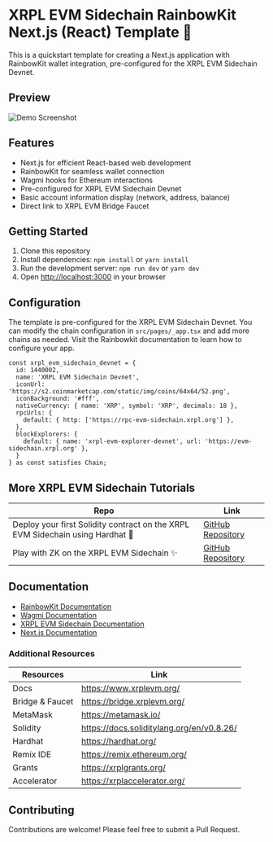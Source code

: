 # XRPL EVM Sidechain RainbowKit Next.js (React) Template 🌈

This is a quickstart template for creating a Next.js application with RainbowKit wallet integration, pre-configured for the XRPL EVM Sidechain Devnet.

## Preview 

![Demo Screenshot](./src/assets/scree.png)

## Features

- Next.js for efficient React-based web development
- RainbowKit for seamless wallet connection
- Wagmi hooks for Ethereum interactions
- Pre-configured for XRPL EVM Sidechain Devnet
- Basic account information display (network, address, balance)
- Direct link to XRPL EVM Bridge Faucet

## Getting Started

1. Clone this repository
2. Install dependencies: `npm install` or `yarn install`
3. Run the development server: `npm run dev` or `yarn dev`
4. Open [http://localhost:3000](http://localhost:3000) in your browser

## Configuration

The template is pre-configured for the XRPL EVM Sidechain Devnet. You can modify the chain configuration in `src/pages/_app.tsx` and add more chains as needed. Visit the Rainbowkit documentation to learn how to configure your app.

```tsx
const xrpl_evm_sidechain_devnet = {
  id: 1440002,
  name: 'XRPL EVM Sidechain Devnet',
  iconUrl: 'https://s2.coinmarketcap.com/static/img/coins/64x64/52.png',
  iconBackground: '#fff',
  nativeCurrency: { name: 'XRP', symbol: 'XRP', decimals: 18 },
  rpcUrls: {
    default: { http: ['https://rpc-evm-sidechain.xrpl.org'] },
  },
  blockExplorers: {
    default: { name: 'xrpl-evm-explorer-devnet', url: 'https://evm-sidechain.xrpl.org' },
  }
} as const satisfies Chain;
```

## More XRPL EVM Sidechain Tutorials

| Repo                | Link                                                    |
|---------------------|---------------------------------------------------------|
| Deploy your first Solidity contract on the XRPL EVM Sidechain using Hardhat 👷 | [GitHub Repository](https://github.com/maximedgr/xrpl-evm-quickstart-hardhat) |
| Play with ZK on the XRPL EVM Sidechain ✨ | [GitHub Repository](https://github.com/maximedgr/zk-xrpl-evm-workshop) |


## Documentation

- [RainbowKit Documentation](https://www.rainbowkit.com/docs)
- [Wagmi Documentation](https://wagmi.sh/)
- [XRPL EVM Sidechain Documentation](https://www.xrplevm.org/)
- [Next.js Documentation](https://nextjs.org/docs)

### Additional Resources

|Resources|Link|
|---|---|
|Docs|https://www.xrplevm.org/|
|Bridge & Faucet|https://bridge.xrplevm.org/|
|MetaMask|https://metamask.io/|
|Solidity|https://docs.soliditylang.org/en/v0.8.26/|
|Hardhat|https://hardhat.org/|
|Remix IDE|https://remix.ethereum.org/|
|Grants|https://xrplgrants.org/|
|Accelerator|https://xrplaccelerator.org/|

## Contributing

Contributions are welcome! Please feel free to submit a Pull Request.

